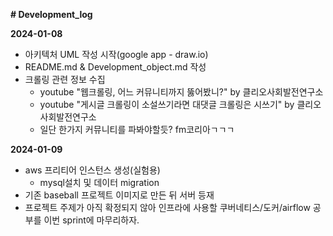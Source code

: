 **# Development_log**

**2024-01-08**
- 아키텍처 UML 작성 시작(google app - draw.io)
- README.md & Development_object.md 작성
- 크롤링 관련 정보 수집
  - youtube "웹크롤링, 어느 커뮤니티까지 뚫어봤니?" by 클리오사회발전연구소
  - youtube "게시글 크롤링이 소설쓰기라면 대댓글 크롤링은 시쓰기" by 클리오사회발전연구소
  - 일단 한가지 커뮤니티를 파봐야할듯? fm코리아ㄱㄱㄱ


**2024-01-09**
- aws 프리티어 인스턴스 생성(실험용)
  - mysql설치 및 데이터 migration
- 기존 baseball 프로젝트 이미지로 만든 뒤 서버 등재
- 프로젝트 주제가 아직 확정되지 않아 인프라에 사용할 쿠버네티스/도커/airflow 공부를 이번 sprint에 마무리하자.
